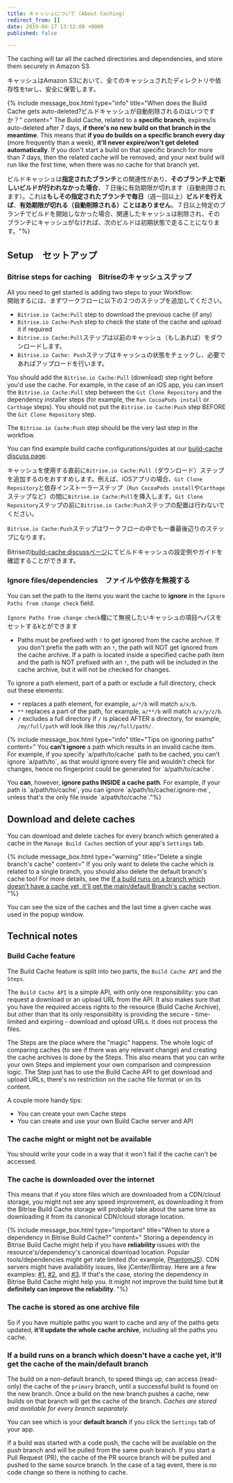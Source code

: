 ```yaml
---
title: キャッシュについて (About Caching)
redirect_from: []
date: 2019-04-17 13:52:08 +0000
published: false

---
```

The caching will tar all the cached directories and dependencies, and store them securely in Amazon S3.

キャッシュはAmazon S3において、全てのキャッシュされたディレクトリや依存性をtarし、安全に保管します。

{% include message_box.html type="info" title="When does the Build Cache gets auto-deleted?ビルドキャッシュが自動削除されるのはいつですか？" content=" The Build Cache, related to a **specific branch**, expires/is auto-deleted after 7 days, **if there's no new build on that branch in the meantime**. This means that **if you do builds on a specific branch every day** (more frequently than a week), **it'll never expire/won't get deleted automatically**. If you don't start a build on that specific branch for more than 7 days, then the related cache will be removed, and your next build will run like the first time, when there was no cache for that branch yet. 

ビルドキャッシュは**指定されたブランチ**との関連性があり、**そのブランチ上で新しいビルドが行われなかった場合**、７日後に有効期限が切れます（自動削除されます）。これは**もしその指定されたブランチで毎日**（週一回以上）**ビルドを行えば**、**有効期限が切れる（自動削除される）ことはありません**。７日以上特定のブランチでビルドを開始しなかった場合、関連したキャッシュは削除され、そのブランチにキャッシュがなければ、次のビルドは初期状態で走ることになります。"%}

## Setup　セットアップ

### Bitrise steps for caching　Bitriseのキャッシュステップ

All you need to get started is adding two steps to your Workflow:  
開始するには、まずワークフローに以下の２つのステップを追加してください。

* `Bitrise.io Cache:Pull` step to download the previous cache (if any)
* `Bitrise.io Cache:Push` step to check the state of the cache and upload it if required
* `Bitrise.io Cache:Pull`ステップは以前のキャッシュ（もしあれば）をダウンロードします。
* `Bitrise.io Cache: Push`ステップはキャッシュの状態をチェックし、必要であればアップロードを行います。

You should add the `Bitrise.io Cache:Pull` (download) step right before you'd use the cache. For example, in the case of an iOS app, you can insert the `Bitrise.io Cache:Pull` step between the `Git Clone Repository` and the dependency installer steps (for example, the `Run CocoaPods install` or `Carthage` steps). You should not put the `Bitrise.io Cache:Push` step BEFORE the `Git Clone Repository` step.

The `Bitrise.io Cache:Push` step should be the very last step in the workflow.

You can find example build cache configurations/guides at our [build-cache discuss page](https://discuss.bitrise.io/tags/build-cache).

キャッシュを使用する直前に`Bitrise.io Cache:Pull`（ダウンロード）ステップを追加するのをおすすめします。例えば、iOSアプリの場合、`Git Clone Repository`と依存インストーラーステップ（`Run CocoaPods install`や`Carthage`ステップなど）の間に`Bitrise.io Cache:Pull`を挿入します。`Git Clone Repository`ステップの前に`Bitrise.io Cache:Push`ステップの配置は行わないでください。

`Bitrise.io Cache:Push`ステップはワークフローの中でも一番最後辺りのステップになります。

Bitriseの[build-cache discussページ](https://discuss.bitrise.io/tags/build-cache)にてビルドキャッシュの設定例やガイドを確認することができます。

### Ignore files/dependencies　ファイルや依存を無視する

You can set the path to the items you want the cache to **ignore** in the `Ignore Paths from change check` field.

`Ignore Paths from change check`欄にて無視したいキャッシュの項目へパスをセットするkとができます

* Paths must be prefixed with `!` to get ignored from the cache archive. If you don't prefix the path with an `!`, the path will NOT get ignored from the cache archive. If a path is located inside a specified cache path item and the path is NOT prefixed with an `!`, the path will be included in the cache archive, but it will not be checked for changes.

To ignore a path element, part of a path or exclude a full directory, check out these elements:

* `*` replaces a path element, for example, `a/*/b` will match `a/x/b`.
* `**` replaces a part of the path, for example, `a/**/b` will match `a/x/y/z/b`.
* `/` excludes a full directory if `/` is placed AFTER a directory, for example, `/my/full/path` will look like this `/my/full/path/`.

{% include message_box.html type="info" title="Tips on ignoring paths" content=" You **can't ignore** a path which results in an invalid cache item. For example, if you specify \`a/path/to/cache\` path to be cached, you can't ignore \`a/path/to\`, as that would ignore every file and wouldn't check for changes, hence no fingerprint could be generated for \`a/path/to/cache\`.

You **can**, however, **ignore paths INSIDE a cache path**. For example, if your path is \`a/path/to/cache\`, you can ignore \`a/path/to/cache/.ignore-me\`, unless that's the only file inside \`a/path/to/cache\`."%}

## Download and delete caches

You can download and delete caches for every branch which generated a cache in the `Manage Build Caches` section of your app's `Settings` tab.

{% include message_box.html type="warning" title="Delete a single branch's cache" content=" If you only want to delete the cache which is related to a single branch, you should also delete the default branch's cache too! For more details, see the [If a build runs on a branch which doesn't have a cache yet, it'll get the main/default Branch's cache](#if-a-build-runs-on-a-branch-which-doesnt-have-a-cache-yet-itll-get-the-maindefault-branchs-cache) section. "%}

You can see the size of the caches and the last time a given cache was used in the popup window.

## Technical notes

### Build Cache feature

The Build Cache feature is split into two parts, the `Build Cache API` and the `Steps`.

The `Build Cache API` is a simple API, with only one responsibility: you can request a download or an upload URL from the API. It also makes sure that you have the required access rights to the resource (Build Cache Archive), but other than that its only responsibility is providing the secure - time-limited and expiring - download and upload URLs. It does not process the files.

The Steps are the place where the "magic" happens. The whole logic of comparing caches (to see if there was any relevant change) and creating the cache archives is done by the Steps. This also means that you can write your own Steps and implement your own comparison and compression logic. The Step just has to use the Build Cache API to get download and upload URLs, there's no restriction on the cache file format or on its content.

A couple more handy tips:

* You can create your own Cache steps
* You can create and use your own Build Cache server and API

### The cache might or might not be available

You should write your code in a way that it won't fail if the cache can't be accessed.

### The cache is downloaded over the internet

This means that if you store files which are downloaded from a CDN/cloud storage, you might not see any speed improvement, as downloading it from the Bitrise Build Cache storage will probably take about the same time as downloading it from its canonical CDN/cloud storage location.

{% include message_box.html type="important" title="When to store a dependency in Bitrise Build Cache?" content=" Storing a dependency in Bitrise Build Cache might help if you have **reliability** issues with the resource's/dependency's canonical download location. Popular tools/dependencies might get rate limited (for example, [PhantomJS](https://github.com/Medium/phantomjs/issues/501)). CDN servers might have availability issues, like jCenter/Bintray. Here are a few examples: [#1](http://status.bitrise.io/incidents/gcx1qn5lj7yt), [#2](http://status.bitrise.io/incidents/3ztgwxvwq7rm), and [#3](http://status.bitrise.io/incidents/dqpby9m1n274). If that's the case, storing the dependency in Bitrise Build Cache might help you. It might not improve the build time but **it definitely can improve the reliability**. "%}

### The cache is stored as one archive file

So if you have multiple paths you want to cache and any of the paths gets updated, **it'll update the whole cache archive**, including all the paths you cache.

### If a build runs on a branch which doesn't have a cache yet, it'll get the cache of the main/default branch

The build on a non-default branch, to speed things up, can access (read-only) the cache of the `primary` branch, until a successful build is found on the new branch. Once a build on the new branch pushes a cache, new builds on that branch will get the cache of the branch. _Caches are stored and available for every branch separately._

You can see which is your **default branch** if you click the `Settings` tab of your app.

If a build was started with a code push, the cache will be available on the push branch and will be pulled from the same push branch. If you start a Pull Request (PR), the cache of the PR source branch will be pulled and pushed to the same source branch. In the case of a tag event, there is no code change so there is nothing to cache.